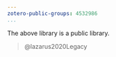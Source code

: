 ```yaml
---
zotero-public-groups: 4532986
...
```


The above library is a public library.
    
> @lazarus2020Legacy 
